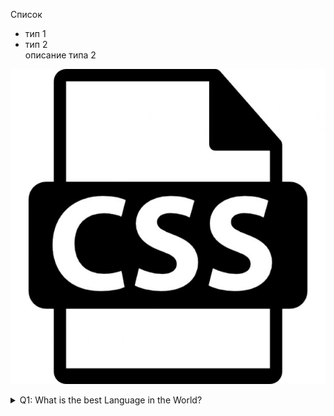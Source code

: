 Список 
  - тип 1
  - тип 2  
    описание типа 2
	
	
![Image of Yaktocat](img/img.jpg)
 
 
 <details> 
  <summary>Q1: What is the best Language in the World? </summary>
   A1: JavaScript 
</details>